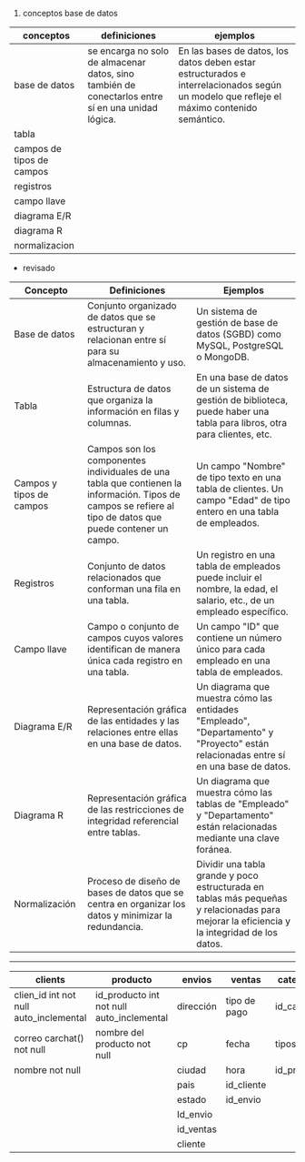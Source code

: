 

1. conceptos base de datos 


| conceptos                 | definiciones                                                                                      | ejemplos                                                                                                                                  |
| ------------------------- | ------------------------------------------------------------------------------------------------- | ----------------------------------------------------------------------------------------------------------------------------------------- |
| base de datos             | se encarga no solo de almacenar datos, sino también de conectarlos entre sí en una unidad lógica. | En las bases de datos, los datos deben estar estructurados e interrelacionados según un modelo que refleje el máximo contenido semántico. |
| tabla                     |                                                                                                   |                                                                                                                                           |
| campos de tipos de campos |                                                                                                   |                                                                                                                                           |
| registros                 |                                                                                                   |                                                                                                                                           |
| campo llave               |                                                                                                   |                                                                                                                                           |
| diagrama E/R              |                                                                                                   |                                                                                                                                           |
| diagrama R                |                                                                                                   |                                                                                                                                           |
| normalizacion             |                                                                                                   |                                                                                                                                           |




 - revisado

|Concepto|Definiciones|Ejemplos|
|---|---|---|
|Base de datos|Conjunto organizado de datos que se estructuran y relacionan entre sí para su almacenamiento y uso.|Un sistema de gestión de base de datos (SGBD) como MySQL, PostgreSQL o MongoDB.|
|Tabla|Estructura de datos que organiza la información en filas y columnas.|En una base de datos de un sistema de gestión de biblioteca, puede haber una tabla para libros, otra para clientes, etc.|
|Campos y tipos de campos|Campos son los componentes individuales de una tabla que contienen la información. Tipos de campos se refiere al tipo de datos que puede contener un campo.|Un campo "Nombre" de tipo texto en una tabla de clientes. Un campo "Edad" de tipo entero en una tabla de empleados.|
|Registros|Conjunto de datos relacionados que conforman una fila en una tabla.|Un registro en una tabla de empleados puede incluir el nombre, la edad, el salario, etc., de un empleado específico.|
|Campo llave|Campo o conjunto de campos cuyos valores identifican de manera única cada registro en una tabla.|Un campo "ID" que contiene un número único para cada empleado en una tabla de empleados.|
|Diagrama E/R|Representación gráfica de las entidades y las relaciones entre ellas en una base de datos.|Un diagrama que muestra cómo las entidades "Empleado", "Departamento" y "Proyecto" están relacionadas entre sí en una base de datos.|
|Diagrama R|Representación gráfica de las restricciones de integridad referencial entre tablas.|Un diagrama que muestra cómo las tablas de "Empleado" y "Departamento" están relacionadas mediante una clave foránea.|
|Normalización|Proceso de diseño de bases de datos que se centra en organizar los datos y minimizar la redundancia.|Dividir una tabla grande y poco estructurada en tablas más pequeñas y relacionadas para mejorar la eficiencia y la integridad de los datos.|



-----




| clients                                  | producto                                  | envios    | ventas       | categorias   |     |
| ---------------------------------------- | ----------------------------------------- | --------- | ------------ | ------------ | --- |
| clien_id   int not null auto_inclemental | id_producto int not null auto_inclemental | dirección | tipo de pago | id_categoria |     |
| correo carchat() not null                | nombre del producto not null              | cp        | fecha        | tipos        |     |
| nombre not null                          |                                           | ciudad    | hora         | id_producto  |     |
|                                          |                                           | pais      | id_cliente   |              |     |
|                                          |                                           | estado    | id_envio     |              |     |
|                                          |                                           | Id_envio  |              |              |     |
|                                          |                                           | id_ventas |              |              |     |
|                                          |                                           | cliente   |              |              |     |
